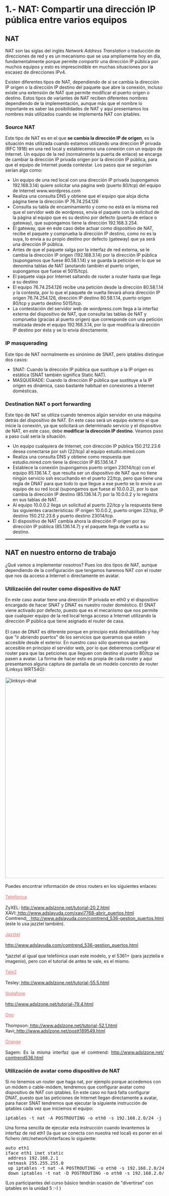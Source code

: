 # 1.- NAT: Compartir una dirección IP pública entre varios equipos
<h2 style="text-align: left;">NAT</h2>
<div> </div>
<p style="text-align: left;">NAT son las siglas del inglés <em>Network Address Translation</em> o traducción de direcciones de red y es un mecanismo que se usa ampliamente hoy en día, fundamentalmente porque permite <em>compartir</em> una dirección IP pública por muchos equipos y esto es imprescindible en muchas situaciones por la escasez de direcciones IPv4.</p>
<div style="text-align: center;"> </div>
<p style="text-align: left;">Existen diferentes tipos de NAT, dependiendo de si se cambia la dirección IP origen o la dirección IP destino del paquete que abre la conexión, incluso existe una extensión de NAT que permite modificar el puerto origen o destino. Estos tipos de variantes de NAT reciben diferentes nombres dependiendo de la implementación, aunque más que el nombre lo importante es saber las posibilidades de NAT y aquí presentamos los nombres más utilizados cuando se implementa NAT con iptables.</p>
<div> </div>
<h3 style="text-align: left;">Source NAT</h3>
<div style="text-align: center;"> </div>
<p style="text-align: left;">Este tipo de NAT es en el que <strong>se cambia la dirección IP de origen</strong>, es la situación más utilizada cuando estamos utilizando una dirección IP privada (RFC 1918) en una red local y establecemos una conexión con un equipo de Internet. Un equipo de la red (normalmente la puerta de enlace) se encarga de cambiar la dirección IP privada origen por la dirección IP pública, para que el equipo de Internet pueda contestar. Los pasos que se seguirían serían algo como:</p>
<div style="text-align: center;"> </div>
<ul style="text-align: center;">
  <li style="text-align: left;">Un equipo de una red local con una dirección IP privada (supongamos 192.168.3.14) quiere solicitar una página web (puerto 80/tcp) del equipo de Internet www.wordpress.com</li>
  <li style="text-align: left;">Realiza una consulta DNS y obtiene que el equipo que aloja dicha página tiene la dirección IP 76.74.254.126</li>
  <li style="text-align: left;">Consulta su tabla de encaminamiento y como no está en la misma red que el servidor web de wordpress, envía el paquete con la solicitud de la página al equipo que es su destino por defecto (puerta de enlace o gateway), que supongamos tiene la dirección 192.168.3.254.</li>
  <li style="text-align: left;">El gateway, que en este caso debe actuar como dispositivo de NAT, recibe el paquete y comprueba la dirección IP destino, como no es la suya, lo envía a su propio destino por defecto (gateway) que ya será una dirección IP pública.</li>
  <li style="text-align: left;">Antes de que el paquete salga por la interfaz de red externa, se le cambia la dirección IP origen (192.168.3.14) por la dirección IP pública (supongamos que fuese 80.58.1.14) y se guarda la petición en lo que se denomina tablas de NAT (anotando también el puerto origen, supongamos que fuese el 5015/tcp).</li>
  <li style="text-align: left;">El paquete viaja por Internet saltando de router a router hasta que llega a su destino</li>
  <li style="text-align: left;">El equipo 76.74.254.126 recibe una petición desde la dirección 80.58.1.14 y la contesta, por lo que el paquete de vuelta llevará ahora dirección IP origen 76.74.254.126, dirección IP destino 80.58.1.14, puerto origen 80/tcp y puerto destino 5015/tcp.</li>
  <li style="text-align: left;">La contestación del servidor web de wordpress.com llega a la interfaz externa del dispositivo de NAT, que consulta las tablas de NAT y comprueba (gracias al puerto origen) que corresponde con una petición realizada desde el equipo 192.168.3.14, por lo que modifica la dirección IP destino por ésta y se lo envía directamente.</li>
</ul>
<div style="text-align: center;"> </div>
<h3 style="text-align: left;">IP masquerading</h3>
<div style="text-align: center;"> </div>
<p style="text-align: left;">Este tipo de NAT normalmente es sinónimo de SNAT, pero iptables distingue dos casos:</p>
<div> </div>
<ul style="text-align: center;">
  <li style="text-align: left;">SNAT: Cuando la dirección IP pública que sustituye a la IP origen es estática (SNAT también significa Static NAT).</li>
  <li style="text-align: left;">MASQUERADE: Cuando la dirección IP pública que sustituye a la IP origen es dinámica, caso bastante habitual en conexiones a Internet domésticas. </li>
</ul>
<div style="text-align: center;"> </div>
<h3 style="text-align: left;">Destination NAT o port forwarding</h3>
<div style="text-align: center;"> </div>
<p style="text-align: left;">Este tipo de NAT se utiliza cuando tenemos algún servidor en una máquina detrás del dispositivo de NAT. En este caso será un equipo externo el que inicie la conexión, ya que solicitará un determinado servicio y el dispositivo de NAT, en este caso, debe <strong>modificar la dirección IP destino</strong>. Veamos paso a paso cuál sería la situación.</p>
<div style="text-align: center;"> </div>
<ul style="text-align: center;">
  <li style="text-align: left;">Un equipo cualquiera de Internet, con dirección IP pública 150.212.23.6 desea conectarse por ssh (22/tcp) al equipo estudio.mired.com</li>
  <li style="text-align: left;">Realiza una consulta DNS y obtiene como respuesta que estudio.mired.com tiene la dirección IP 85.136.14.7</li>
  <li style="text-align: left;">Establece la conexión (supongamos puerto origen 23014/tcp) con el equipo 85.136.14.7, que resulta ser un dispositivo de NAT que no tiene ningún servicio ssh escuchando en el puerto 22/tcp, pero que tiene una regla de DNAT para que todo lo que llegue a ese puerto se lo envíe a un equipo de su red local (supongamos que fuese el 10.0.0.2), por lo que cambia la dirección IP destino (85.136.14.7) por la 10.0.0.2 y lo registra en sus tablas de NAT.</li>
  <li style="text-align: left;">Al equipo 10.0.0.2 llega un solicitud al puerto 22/tcp y la respuesta tiene las siguientes características: IP origen 10.0.0.2, puerto origen 22/tcp, IP destino 150.212.23.6 y puerto destino 23014/tcp.</li>
  <li style="text-align: left;">El dispositivo de NAT cambia ahora la dirección IP origen por su dirección IP pública (85.136.14.7) y el paquete llega de vuelta a su destino.</li>
</ul><hr style="width: 100%; height: 2px; margin-left: auto; margin-right: auto;" />
<div style="text-align: center;"> </div>
<h2 style="font-weight: bold; text-align: left;">NAT en nuestro entorno de trabajo</h2>
<div style="text-align: left;">¿Qué vamos a implementar nosotros? Pues los dos tipos de NAT, aunque dependiendo de la configuración que tengamos haremos NAT con el router que nos da acceso a Internet o directamente en avatar.<br /> </div>
<h3 style="text-align: left;"><b>Utilización del router como dispositivo de NAT</b></h3>
<div style="text-align: left;">En este caso avatar tiene una dirección IP privada en eth0 y el dispositivo encargado de hacer SNAT y DNAT es nuestro router doméstico. El SNAT viene activado por defecto, puesto que es el mecanismo que nos permite que cualquier equipo de la red local tenga acceso a Internet utilizando la dirección IP pública que tiene asignado el router de casa.<br /><br />El caso de DNAT es diferente porque en principio está deshabilitado y hay que &quot;ir abriendo puertos&quot; de los servicios que queramos que estén accesible desde el exterior. En nuestro caso sólo queremos que esté accesible en principio el servidor web, por lo que deberemos configurar el router para que las peticiones que lleguen con destino el puerto 80/tcp se pasen a avatar. La forma de hacer esto es propia de cada router y aquí presentamos alguna captura de pantalla de un modelo concreto de router (Linksys WRT54G):<br /></div><br /><img width="808" vspace="0" hspace="0" height="637" border="0" align="middle" src="img/linksys-dnat.jpg" alt="linksys-dnat" title="linksys-dnat" /><br /><br />
<div style="text-align: justify;">Puedes encontrar información de otros routers en los siguientes enlaces:<br /><br /><u style="color: rgb(255, 102, 102);">Telefónica</u><br /><br /><strong style="font-weight: normal;">ZyXEL: <a href="http://www.adslzone.net/tutorial-20.2.html" target="_blank">http://www.adslzone.net/<wbr></wbr>tutorial-20.2.html</a></strong><br /><strong style="font-weight: normal;"></strong>XAVI:<a href="http://www.adslayuda.com/xavi7768-abrir_puertos.html" target="_blank"> http://www.adslayuda.com/<wbr></wbr>xavi7768-abrir_puertos.html</a><br />Comtrend<a href="http://www.adslayuda.com/comtrend_536-gestion_puertos.html" target="_blank">: http://www.adslayuda.com/<wbr></wbr>comtrend_536-gestion_puertos.<wbr></wbr>html</a> (este lo usa jazztel también).<br /> <br /><u style="color: rgb(255, 102, 102);">Jazztel</u><br /><br /><a href="http://www.adslayuda.com/comtrend_536-gestion_puertos.html" target="_blank">http://www.adslayuda.com/<wbr></wbr>comtrend_536-gestion_puertos.<wbr></wbr>html</a><br /><br />*jazztel al igual que telefónica usan este modelo, y el 5361+ (para jazztelia e imagenio), pero con el tutorial de antes te vale, es el mismo.<br /> <br /><u style="color: rgb(255, 102, 102);">Tele2</u><br /><br />Tesley:<a href="http://www.adslzone.net/tutorial-55.5.html" target="_blank"> http://www.adslzone.net/<wbr></wbr>tutorial-55.5.html</a><br /><br /><u style="color: rgb(255, 102, 102);">Vodafone</u><br /> <br /><a href="http://www.adslzone.net/tutorial-79.4.html" target="_blank">http://www.adslzone.net/<wbr></wbr>tutorial-79.4.html</a><br /><br /><u style="color: rgb(255, 102, 102);">Ono</u><br /><br />Thompson:<a href="http://www.adslzone.net/tutorial-52.1.html" target="_blank"> http://www.adslzone.net/<wbr></wbr>tutorial-52.1.html</a><br /> Xavi<a href="http://www.adslzone.net/postt189549.html" target="_blank">: http://www.adslzone.net/<wbr></wbr>postt189549.html</a><br /><br /><u style="color: rgb(255, 102, 102);">Orange</u><br /><br />Sagem: Es la misma interfaz que el comtrend: <a href="http://www.adslzone.net/comtrend536.html" target="_blank">http://www.adslzone.net/<wbr></wbr>comtrend536.html</a><br /> </div>
<h3 style="text-align: left;"><b>Utilización de avatar como dispositivo de NAT<br /></b></h3>
<p style="text-align: left;">Si no tenemos un router que haga nat, por ejemplo porque accedemos con un módem o cable-módem, tendremos que configurar avatar como dispositivo de NAT con iptables. En este caso no hará falta configurar DNAT, puesto que las peticiones de Internet llegan directamente a avatar, para hacer SNAT tendremos que ejecutar la siguiente instrucción de iptables cada vez que iniciemos el equipo:<br /></p>
<div style="text-align: left;"><pre>iptables -t nat -A POSTROUTING -o eth0 -s 192.168.2.0/24 -j MASQUERADE</pre>Una forma sencilla de ejecutar esta instrucción cuando levantemos la interfaz de red eth1 (la que se conecta con nuestra red local) es poner en el fichero /etc/network/interfaces lo siguiente:<br /><pre>auto eth1
iface eth1 inet static
 address 192.168.2.1
 netmask 255.255.255.0
 up iptables -t nat -A POSTROUTING -o eth0 -s 192.168.2.0/24 -j MASQUERADE
 down iptables -t nat -D POSTROUTING -o eth0 -s 192.168.2.0/24 -j MASQUERADE</pre>(Los participantes del curso básico tendrán ocasión de &quot;divertirse&quot; con iptables en la unidad 5 :-) )<br /> </div><br />
<p style="text-align: justify;"></p>
